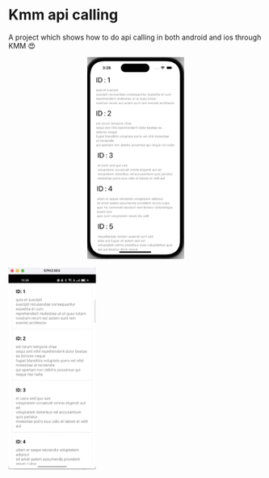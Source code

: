 # Kmm api calling

A project which shows how to do api calling in both android and ios through KMM 😍


<p align="center">
<img src="screenshots/one.png" height = "400">
<div></div>
<img src="screenshots/two.png" height = "400">
</p>

